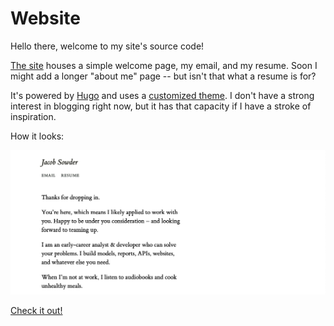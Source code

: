# Website

Hello there, welcome to my site's source code!

[The site](https://jsowder.github.io) houses a simple welcome page, my email, and my resume. Soon I might add a longer "about me" page -- but isn't that what a resume is for?

It's powered by [Hugo](https://gohugo.io) and uses a [customized theme](https://github.com/jsowder/hugo-envisioned). I don't have a strong interest in blogging right now, but it has that capacity if I have a stroke of inspiration.

How it looks:

![Preview](preview.png)

[Check it out!](https://jsowder.github.io)
